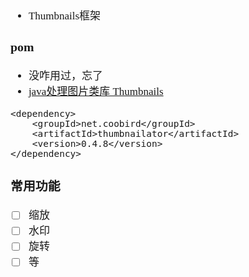 <span  style="font-family: Simsun,serif; font-size: 17px; ">

- Thumbnails框架

### pom

- 没咋用过，忘了
- [java处理图片类库 Thumbnails](https://blog.csdn.net/qq_30336433/article/details/81298154)
~~~
<dependency>
    <groupId>net.coobird</groupId>
    <artifactId>thumbnailator</artifactId>
    <version>0.4.8</version>
</dependency>
~~~

### 常用功能

- [ ] 缩放
- [ ] 水印
- [ ] 旋转
- [ ] 等

</span>